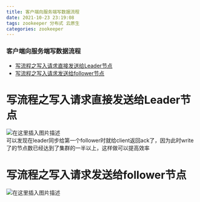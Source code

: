 ```yaml
---
title: 客户端向服务端写数据流程
date: 2021-10-23 23:19:08
tags: zookeeper 分布式 云原生
categories: zookeeper
---
```


<!--more-->

### 客户端向服务端写数据流程

- [写流程之写入请求直接发送给Leader节点](#Leader_2)
- [写流程之写入请求发送给follower节点](#follower_7)

# 写流程之写入请求直接发送给Leader节点

![在这里插入图片描述](https://img-blog.csdnimg.cn/6e27242ce4e747b69d7f1e9a2f74005d.png?x-oss-process=image/watermark,type_ZHJvaWRzYW5zZmFsbGJhY2s,shadow_50,text_Q1NETiBAZkZlZS1vcHM=,size_20,color_FFFFFF,t_70,g_se,x_16)  
可以发现在leader同步给第一个follower时就给client返回ack了，因为此时write了的节点数已经达到了集群的一半以上，这样做可以提高效率

# 写流程之写入请求发送给follower节点

![在这里插入图片描述](https://img-blog.csdnimg.cn/556f93a35e5b420f9670f0c56e9ffeeb.png?x-oss-process=image/watermark,type_ZHJvaWRzYW5zZmFsbGJhY2s,shadow_50,text_Q1NETiBAZkZlZS1vcHM=,size_20,color_FFFFFF,t_70,g_se,x_16)